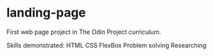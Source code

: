 # landing-page
First web page project in The Odin Project curriculum. 

Skills demonstrated:
    HTML
    CSS
    FlexBox
    Problem solving
    Researching
